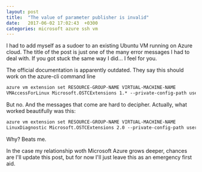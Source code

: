 ```yaml
---
layout: post
title:  "The value of parameter publisher is invalid"
date:   2017-06-02 17:02:43  +0300
categories: microsoft azure ssh vm
---
```


I had to add myself as a sudoer to an existing Ubuntu VM running on Azure cloud. The title of the post is just one of the many error messages I had to deal with. If you got stuck the same way I did... I feel for you.

The official documentation is apparently outdated. They say this should work on the azure-cli command line 

``` html
azure vm extension set RESOURCE-GROUP-NAME VIRTUAL-MACHINE-NAME
VMAccessForLinux Microsoft.OSTCExtensions 1.* --private-config-path userdata.json
``` 

But no. And the messages that come are hard to decipher. Actually, what worked beautifully was this:

``` html
azure vm extension set RESOURCE-GROUP-NAME VIRTUAL-MACHINE-NAME 
LinuxDiagnostic Microsoft.OSTCExtensions 2.0 --private-config-path userdata.json
``` 

Why? Beats me. 

In the case my relationship woth Microsoft Azure grows deeper, chances are I'll update this post, but for now I'll just leave this as an emergency first aid.





